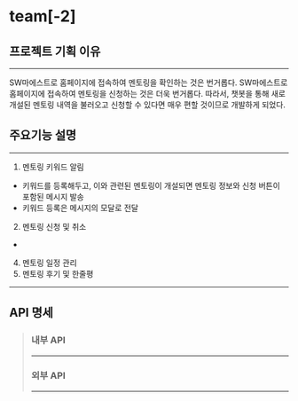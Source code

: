 # team[-2]

## 프로젝트 기획 이유
------------
SW마에스트로 홈페이지에 접속하여 멘토링을 확인하는 것은 번거롭다. 
SW마에스트로 홈페이지에 접속하여 멘토링을 신청하는 것은 더욱 번거롭다.
따라서, 챗봇을 통해 새로 개설된 멘토링 내역을 불러오고 신청할 수 있다면 매우 편할 것이므로 개발하게 되었다.



## 주요기능 설명
------------
1) 멘토링 키워드 알림
  + 키워드를 등록해두고, 이와 관련된 멘토링이 개설되면 멘토링 정보와 신청 버튼이 포함된 메시지 발송
  + 키워드 등록은 메시지의 모달로 전달
2) 멘토링 신청 및 취소
  +
4) 멘토링 일정 관리
5) 멘토링 후기 및 한줄평

------------

## API 명세
>
>
>### 내부 API
>------------
>
>
>
>### 외부 API
>------------


